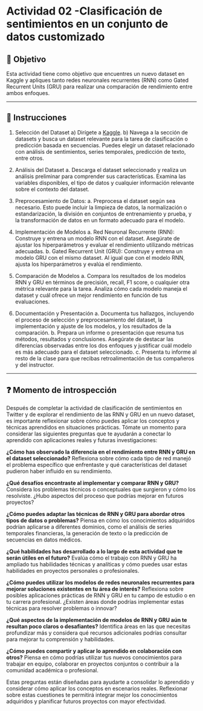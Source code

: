 # **Actividad 02 -Clasificación de sentimientos en un conjunto de datos customizado**

## 🎯 **Objetivo**
Esta actividad tiene como objetivo que encuentres un nuevo dataset en Kaggle y apliques tanto redes neuronales recurrentes (RNN) como Gated Recurrent Units (GRU) para realizar una comparación de rendimiento entre ambos enfoques.

---

## 📑 Instrucciones
1.	Selección del Dataset
a)	Dirígete a [Kaggle](https://www.kaggle.com/).
b)	Navega a la sección de datasets y busca un dataset relevante para la tarea de clasificación o predicción basada en secuencias. Puedes elegir un dataset relacionado con análisis de sentimientos, series temporales, predicción de texto, entre otros.

3.	Análisis del Dataset
a.	Descarga el dataset seleccionado y realiza un análisis preliminar para comprender sus características. Examina las variables disponibles, el tipo de datos y cualquier información relevante sobre el contexto del dataset.
4.	Preprocesamiento de Datos:
a.	Preprocesa el dataset según sea necesario. Esto puede incluir la limpieza de datos, la normalización o estandarización, la división en conjuntos de entrenamiento y prueba, y la transformación de datos en un formato adecuado para el modelo.

5.	Implementación de Modelos
a.	Red Neuronal Recurrente (RNN): Construye y entrena un modelo RNN con el dataset. Asegúrate de ajustar los hiperparámetros y evaluar el rendimiento utilizando métricas adecuadas.
b.	Gated Recurrent Unit (GRU): Construye y entrena un modelo GRU con el mismo dataset. Al igual que con el modelo RNN, ajusta los hiperparámetros y evalúa el rendimiento.

6.	Comparación de Modelos
a.	Compara los resultados de los modelos RNN y GRU en términos de precisión, recall, F1 score, o cualquier otra métrica relevante para la tarea. Analiza cómo cada modelo maneja el dataset y cuál ofrece un mejor rendimiento en función de tus evaluaciones.

7.	Documentación y Presentación
a.	Documenta tus hallazgos, incluyendo el proceso de selección y preprocesamiento del dataset, la implementación y ajuste de los modelos, y los resultados de la comparación.
b.	Prepara un informe o presentación que resuma tus métodos, resultados y conclusiones. Asegúrate de destacar las diferencias observadas entre los dos enfoques y justificar cuál modelo es más adecuado para el dataset seleccionado.
c.	Presenta tu informe al resto de la clase para que recibas retroalimentación de tus compañeros y del instructor.




---

## ❓ **Momento de introspección**

Después de completar la actividad de clasificación de sentimientos en Twitter y de explorar el rendimiento de las RNN y GRU en un nuevo dataset, es importante reflexionar sobre cómo puedes aplicar los conceptos y técnicas aprendidos en situaciones prácticas. Tómate un momento para considerar las siguientes preguntas que te ayudarán a conectar lo aprendido con aplicaciones reales y futuras investigaciones:

**¿Cómo has observado la diferencia en el rendimiento entre RNN y GRU en el dataset seleccionado?** Reflexiona sobre cómo cada tipo de red manejó el problema específico que enfrentaste y qué características del dataset pudieron haber influido en su rendimiento.

**¿Qué desafíos encontraste al implementar y comparar RNN y GRU?** Considera los problemas técnicos o conceptuales que surgieron y cómo los resolviste. ¿Hubo aspectos del proceso que podrías mejorar en futuros proyectos?

**¿Cómo puedes adaptar las técnicas de RNN y GRU para abordar otros tipos de datos o problemas?** Piensa en cómo los conocimientos adquiridos podrían aplicarse a diferentes dominios, como el análisis de series temporales financieras, la generación de texto o la predicción de secuencias en datos médicos.

**¿Qué habilidades has desarrollado a lo largo de esta actividad que te serán útiles en el futuro?** Evalúa cómo el trabajo con RNN y GRU ha ampliado tus habilidades técnicas y analíticas y cómo puedes usar estas habilidades en proyectos personales o profesionales.

**¿Cómo puedes utilizar los modelos de redes neuronales recurrentes para mejorar soluciones existentes en tu área de interés?** Reflexiona sobre posibles aplicaciones prácticas de RNN y GRU en tu campo de estudio o en tu carrera profesional. ¿Existen áreas donde podrías implementar estas técnicas para resolver problemas o innovar?

**¿Qué aspectos de la implementación de modelos de RNN y GRU aún te resultan poco claros o desafiantes?** Identifica áreas en las que necesitas profundizar más y considera qué recursos adicionales podrías consultar para mejorar tu comprensión y habilidades.

**¿Cómo puedes compartir y aplicar lo aprendido en colaboración con otros?** Piensa en cómo podrías utilizar tus nuevos conocimientos para trabajar en equipo, colaborar en proyectos conjuntos o contribuir a la comunidad académica o profesional.

Estas preguntas están diseñadas para ayudarte a consolidar lo aprendido y considerar cómo aplicar los conceptos en escenarios reales. Reflexionar sobre estas cuestiones te permitirá integrar mejor los conocimientos adquiridos y planificar futuros proyectos con mayor efectividad.







